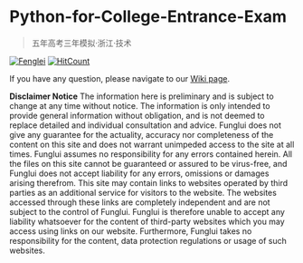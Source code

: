 # Python-for-College-Entrance-Exam
> 五年高考三年模拟·浙江·技术

[![Fenglei](https://img.shields.io/badge/Gu-Fenglei-blue.svg)](https://i6.cims.nyu.edu/~fg1121/index.htm)
[![HitCount](http://hits.dwyl.io/FungluiKoo/Python-for-College-Entrance-Exam.svg)](http://hits.dwyl.io/FungluiKoo/Python-for-College-Entrance-Exam)

If you have any question, please navigate to our [Wiki page](https://github.com/FungluiKoo/Python-for-College-Entrance-Exam/wiki).

**Disclaimer Notice**
The information here is preliminary and is subject to change at any time without notice. The information is only intended to provide general information without obligation, and is not deemed to replace detailed and individual consultation and advice.
Funglui does not give any guarantee for the actuality, accuracy nor completeness of the content on this site and does not warrant unimpeded access to the site at all times. Funglui assumes no responsibility for any errors contained herein.
All the files on this site cannot be guaranteed or assured to be virus-free, and Funglui does not accept liability for any errors, omissions or damages arising therefrom.
This site may contain links to websites operated by third parties as an additional service for visitors to the website. The websites accessed through these links are completely independent and are not subject to the control of Funglui. Funglui is therefore unable to accept any liability whatsoever for the content of third-party websites which you may access using links on our website. Furthermore, Funglui takes no responsibility for the content, data protection regulations or usage of such websites. 
